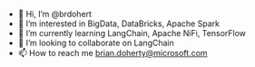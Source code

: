 - 👋 Hi, I’m @brdohert
- 👀 I’m interested in BigData, DataBricks, Apache Spark
- 🌱 I’m currently learning LangChain, Apache NiFi, TensorFlow
- 💞️ I’m looking to collaborate on LangChain
- 📫 How to reach me brian.doherty@microsoft.com 

<!---
brdohert/brdohert is a ✨ special ✨ repository because its `README.md` (this file) appears on your GitHub profile.
You can click the Preview link to take a look at your changes.
--->
